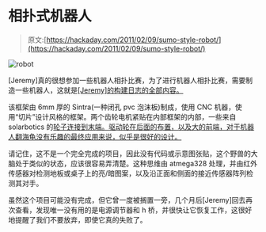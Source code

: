 # 相扑式机器人

> 原文:[https://hackaday.com/2011/02/09/sumo-style-robot/](https://hackaday.com/2011/02/09/sumo-style-robot/)

![](../Images/92d1d2d34fd0bdad80e910510904eafa.png "robot")

[Jeremy]真的很想参加一些机器人相扑比赛，为了进行机器人相扑比赛，需要制造一些机器人，这就是[[Jeremy]的构建日志的全部内容。](http://tinyworkshop.org/projects/asymmetry/)

该框架由 6mm 厚的 Sintra(一种闭孔 pvc 泡沫板)制成，使用 CNC 机器，使用“切片”设计风格的框架。两个齿轮电机紧贴在内部框架的内部，一些来自 solarbotics 的[轮子连接到末端。驱动轮在后面的布置，以及大的前端，对于机器人翻海龟没有乐趣的最终应用来说，似乎是很好的设计。](http://solarbotics.com/products/rw2/)

请记住，这不是一个完全完成的项目，因此没有代码或示意图张贴，这个野兽的大脑处于类似的状态，应该很容易弄清楚。这种思维由 atmega328 处理，并由红外传感器对检测地板或桌子上的亮/暗图案，以及沿正面和侧面的接近传感器阵列检测其对手。

虽然这个项目可能没有完成，但它曾一度被搁置一旁，几个月后[Jeremy]回去再次查看，发现唯一没有用的是电源调节器和 h 桥，并很快让它恢复工作，这很好地提醒了我们不要放弃，即使它真的失败了。